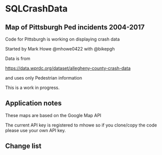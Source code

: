 # SQLCrashData
## Map of Pittsburgh Ped incidents 2004-2017
Code for Pittsburgh is working on displaying crash data

Started by Mark Howe @mhowe0422 with @bikepgh

Data is from 

https://data.wprdc.org/dataset/allegheny-county-crash-data

and uses only Pedestrian information

This is a work in progress.


## Application notes

These maps are based on the Google Map API

The current API key is registered to mhowe so if you clone/copy the code please use
your own API key.


## Change list



